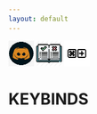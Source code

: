 ```yaml
---
layout: default
---
```

[![discord](/imgs/discord.png)](https://discord.gg/d7drVB46UP) [![rules](/imgs/rules.png)](/rules) [![rules](/imgs/keybinds.png)](/keybinds)

# KEYBINDS 
